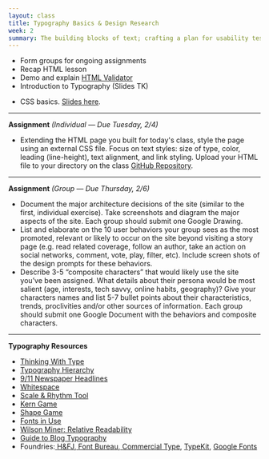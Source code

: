 ```yaml
---
layout: class
title: Typography Basics & Design Research
week: 2
summary: The building blocks of text; crafting a plan for usability testing.
---
```


- Form groups for ongoing assignments
- Recap HTML lesson
- Demo and explain [HTML Validator](http://validator.w3.org/)
- Introduction to Typography (Slides TK)
* CSS basics. [Slides here](http://joshmkeller.com/columbia/css-basics/).

---

**Assignment** *(Individual — Due Tuesday, 2/4)*

- Extending the HTML page you built for today's class, style the page using an external CSS file. Focus on text styles: size of type, color, leading (line-height), text alignment, and link styling. Upload your HTML file to your directory on the class [GitHub Repository](https://github.com/tysone/2014-columbia-projects).

---

**Assignment** *(Group — Due Thursday, 2/6)*

- Document the major architecture decisions of the site (similar to the first, individual exercise). Take screenshots and diagram the major aspects of the site. Each group should submit one Google Drawing.
- List and elaborate on the 10 user behaviors your group sees as the most promoted, relevant or likely to occur on the site beyond visiting a story page (e.g. read related coverage, follow an author, take an action on social networks, comment, vote, play, filter, etc). Include screen shots of the design prompts for these behaviors.
- Describe 3-5 “composite characters” that would likely use the site you’ve been assigned. What details about their persona would be most salient (age, interests, tech savvy, online habits, geography)? Give your characters names and list 5-7 bullet points about their characteristics, trends, proclivities and/or other sources of information. Each group should submit one Google Document with the behaviors and composite characters. 

---

**Typography Resources**

<ul>
    <li><a href="http://www.thinkingwithtype.com/">Thinking With Type</a></li>
    <li><a href="http://blog.typekit.com/2011/03/17/type-study-typographic-hierarchy/">Typography Hierarchy</a></li>
    <li><a href="http://annyas.com/911-newspaper-headlines-design-typography/">9/11 Newspaper Headlines</a></li>
    <li><a href="http://www.alistapart.com/articles/whitespace">Whitespace</a></li>
    <li><a href="http://lamb.cc/typograph/">Scale &amp; Rhythm Tool</a></li>
    <li><a href="http://type.method.ac/">Kern Game</a></li>
    <li><a href="http://shape.method.ac/">Shape Game</a></li>
    <li><a href="http://fontsinuse.com/">Fonts in Use</a></li>
    <li><a href="http://wm4.wilsonminer.com/posts/2008/oct/20/relative-readability/">Wilson Miner: Relative Readability</a></li>
    <li><a href="http://kaikkonendesign.fi/typography/">Guide to Blog Typography</a></li>
    <li>Foundries:<a href="http://www.typography.com/">&nbsp;</a><a href="http://www.typography.com/">H&amp;FJ</a>,<a href="http://www.fontbureau.com/">&nbsp;</a><a href="http://www.fontbureau.com/">Font Bureau</a>,<a href="http://commercialtype.com/">&nbsp;</a><a href="http://commercialtype.com/">Commercial Type</a>, <a href="https://typekit.com/fonts">TypeKit</a>, <a href="http://www.google.com/webfonts">Google Fonts</a></li>
</ul>

